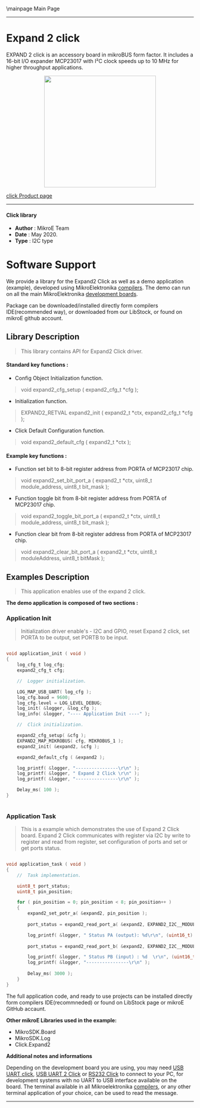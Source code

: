 \mainpage Main Page
 
---
# Expand 2 click

EXPAND 2 click is an accessory board in mikroBUS form factor. It includes a 16-bit I/O expander MCP23017 with I²C clock speeds up to 10 MHz for higher throughput applications.

<p align="center">
  <img src="https://download.mikroe.com/images/click_for_ide/expand2_click.png" height=300px>
</p>


[click Product page](<https://www.mikroe.com/expand-2-click>)

---


#### Click library 

- **Author**        : MikroE Team
- **Date**          : May 2020.
- **Type**          : I2C type


# Software Support

We provide a library for the Expand2 Click 
as well as a demo application (example), developed using MikroElektronika 
[compilers](https://shop.mikroe.com/compilers). 
The demo can run on all the main MikroElektronika [development boards](https://shop.mikroe.com/development-boards).

Package can be downloaded/installed directly form compilers IDE(recommended way), or downloaded from our LibStock, or found on mikroE github account. 

## Library Description

> This library contains API for Expand2 Click driver.

#### Standard key functions :

- Config Object Initialization function.
> void expand2_cfg_setup ( expand2_cfg_t *cfg ); 
 
- Initialization function.
> EXPAND2_RETVAL expand2_init ( expand2_t *ctx, expand2_cfg_t *cfg );

- Click Default Configuration function.
> void expand2_default_cfg ( expand2_t *ctx );


#### Example key functions :

- Function set bit to 8-bit register address from PORTA of MCP23017 chip.
> void expand2_set_bit_port_a ( expand2_t *ctx, uint8_t module_address, uint8_t bit_mask );
 
- Function toggle bit from 8-bit register address from PORTA of MCP23017 chip.
> void expand2_toggle_bit_port_a ( expand2_t *ctx, uint8_t module_address, uint8_t bit_mask );

- Function clear bit from 8-bit register address from PORTA of MCP23017 chip.
> void expand2_clear_bit_port_a ( expand2_t *ctx, uint8_t moduleAddress, uint8_t bitMask );

## Examples Description

> This application enables use of the expand 2 click.

**The demo application is composed of two sections :**

### Application Init 

> Initialization driver enable's - I2C and GPIO, reset Expand 2 click, set PORTA to be output, set PORTB to be input.
 

```c

void application_init ( void )
{
    log_cfg_t log_cfg;
    expand2_cfg_t cfg;

    //  Logger initialization.

    LOG_MAP_USB_UART( log_cfg );
    log_cfg.baud = 9600;
    log_cfg.level = LOG_LEVEL_DEBUG;
    log_init( &logger, &log_cfg );
    log_info( &logger, "---- Application Init ----" );

    //  Click initialization.

    expand2_cfg_setup( &cfg );
    EXPAND2_MAP_MIKROBUS( cfg, MIKROBUS_1 );
    expand2_init( &expand2, &cfg );

    expand2_default_cfg ( &expand2 );

    log_printf( &logger, "----------------\r\n" );
    log_printf( &logger, " Expand 2 Click \r\n" );
    log_printf( &logger, "----------------\r\n" );

    Delay_ms( 100 );
}
  
```

### Application Task

> This is a example which demonstrates the use of Expand 2 Click board. 
> Expand 2 Click communicates with register via I2C by write to register and read from register,
> set configuration of ports and set or get ports status.

```c

void application_task ( void )
{
    //  Task implementation.

    uint8_t port_status;
    uint8_t pin_position;

    for ( pin_position = 0; pin_position < 8; pin_position++ )
    {
        expand2_set_potr_a( &expand2, pin_position );
        
        port_status = expand2_read_port_a( &expand2, EXPAND2_I2C__MODULE_ADDRESS_5 );

        log_printf( &logger, " Status PA (output): %d\r\n", (uint16_t) port_status );
        
        port_status = expand2_read_port_b( &expand2, EXPAND2_I2C__MODULE_ADDRESS_5 );

        log_printf( &logger, " Status PB (input) : %d  \r\n", (uint16_t) port_status );
        log_printf( &logger, "----------------\r\n" );
        
        Delay_ms( 3000 );
    }
}

```

The full application code, and ready to use projects can be  installed directly form compilers IDE(recommneded) or found on LibStock page or mikroE GitHub accaunt.

**Other mikroE Libraries used in the example:** 

- MikroSDK.Board
- MikroSDK.Log
- Click.Expand2

**Additional notes and informations**

Depending on the development board you are using, you may need 
[USB UART click](https://shop.mikroe.com/usb-uart-click), 
[USB UART 2 Click](https://shop.mikroe.com/usb-uart-2-click) or 
[RS232 Click](https://shop.mikroe.com/rs232-click) to connect to your PC, for 
development systems with no UART to USB interface available on the board. The 
terminal available in all Mikroelektronika 
[compilers](https://shop.mikroe.com/compilers), or any other terminal application 
of your choice, can be used to read the message.



---

